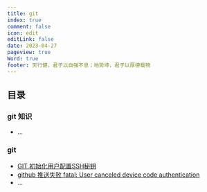 ```yaml
---
title: git
index: true
comment: false
icon: edit
editLink: false
date: 2023-04-27
pageview: true
Word: true
footer: 天行健，君子以自强不息；地势坤，君子以厚德载物
---
```


## 目录

### git 知识
- ...


### git 
- [GIT 初始化用户配置SSH秘钥](InitUserConfigurationAndSHHKey.md)
- [github 推送失败 fatal: User canceled device code authentication](GitProblem.md)
- ...